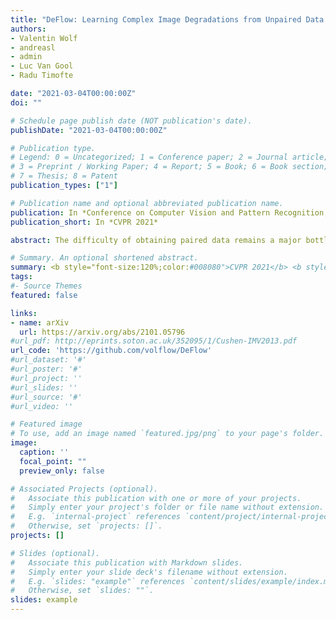 ```yaml
---
title: "DeFlow: Learning Complex Image Degradations from Unpaired Data with Conditional Flows"
authors:
- Valentin Wolf 
- andreasl
- admin
- Luc Van Gool
- Radu Timofte

date: "2021-03-04T00:00:00Z"
doi: ""

# Schedule page publish date (NOT publication's date).
publishDate: "2021-03-04T00:00:00Z"

# Publication type.
# Legend: 0 = Uncategorized; 1 = Conference paper; 2 = Journal article;
# 3 = Preprint / Working Paper; 4 = Report; 5 = Book; 6 = Book section;
# 7 = Thesis; 8 = Patent
publication_types: ["1"]

# Publication name and optional abbreviated publication name.
publication: In *Conference on Computer Vision and Pattern Recognition, CVPR 2021*
publication_short: In *CVPR 2021*

abstract: The difficulty of obtaining paired data remains a major bottleneck for learning image restoration and enhancement models for real-world applications. Current strategies aim to synthesize realistic training data by modeling noise and degradations that appear in real-world settings. We propose DeFlow, a method for learning stochastic image degradations from unpaired data. Our approach is based on a novel unpaired learning formulation for conditional normalizing flows. We model the degradation process in the latent space of a shared flow encoder-decoder network. This allows us to learn the conditional distribution of a noisy image given the clean input by solely minimizing the negative log-likelihood of the marginal distributions. We validate our DeFlow formulation on the task of joint image restoration and super-resolution. The models trained with the synthetic data generated by DeFlow outperform previous learnable approaches on all three datasets.

# Summary. An optional shortened abstract.
summary: <b style="font-size:120%;color:#008080">CVPR 2021</b> <b style="font-size:120%;color:#E08040">Oral</b><br> A novel unpaired learning formulation for conditional normalizing flows with applications to learning image degradations. 
tags:
#- Source Themes
featured: false

links:
- name: arXiv
  url: https://arxiv.org/abs/2101.05796
#url_pdf: http://eprints.soton.ac.uk/352095/1/Cushen-IMV2013.pdf
url_code: 'https://github.com/volflow/DeFlow'
#url_dataset: '#'
#url_poster: '#'
#url_project: ''
#url_slides: ''
#url_source: '#'
#url_video: ''

# Featured image
# To use, add an image named `featured.jpg/png` to your page's folder. 
image:
  caption: ''
  focal_point: ""
  preview_only: false

# Associated Projects (optional).
#   Associate this publication with one or more of your projects.
#   Simply enter your project's folder or file name without extension.
#   E.g. `internal-project` references `content/project/internal-project/index.md`.
#   Otherwise, set `projects: []`.
projects: []

# Slides (optional).
#   Associate this publication with Markdown slides.
#   Simply enter your slide deck's filename without extension.
#   E.g. `slides: "example"` references `content/slides/example/index.md`.
#   Otherwise, set `slides: ""`.
slides: example
---
```



